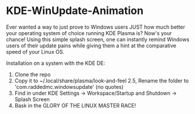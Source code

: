 # KDE-WinUpdate-Animation
Ever wanted a way to just prove to Windows users JUST how much better your operating system of choice running KDE Plasma is? Now's your chance!
Using this simple splash screen, one can instantly remind Windows users of their update pains while giving them a hint at the comparative speed of your Linux OS.

Installation on a system with the KDE DE:
  1. Clone the repo
  2. Copy it to ~/.local/share/plasma/look-and-feel
    2.5, Rename the folder to 'com.raddedmc.windowsupdate' (no quotes)
  3. Find in under KDE Settings -> Workspace/Startup and Shutdown -> Splash Screen
  4. Bask in the GLORY OF THE LINUX MASTER RACE!

